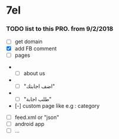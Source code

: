 # 7el
### TODO list to this PRO. from 9/2/2018

- [ ] get domain
- [x] add FB comment
- [ ] pages
- - [ ] about us
- - [ ] "اضف اجابتك"
- - [ ] "طلب اجابة"
-  [-] custom page like e.g : category
- [ ] feed.xml or "json"
- [ ] android app 
- [ ] ...
